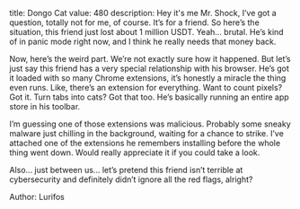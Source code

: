 title: Dongo Cat
value: 480
description: Hey it's me Mr. Shock, I’ve got a question, totally not for me, of course. It’s for a friend. So here’s the situation, this friend just lost about 1 million USDT. Yeah... brutal. He’s kind of in panic mode right now, and I think he really needs that money back.

Now, here’s the weird part. We’re not exactly sure how it happened. But let’s just say this friend has a very special relationship with his browser. He’s got it loaded with so many Chrome extensions, it’s honestly a miracle the thing even runs. Like, there’s an extension for everything. Want to count pixels? Got it. Turn tabs into cats? Got that too. He’s basically running an entire app store in his toolbar.

I’m guessing one of those extensions was malicious. Probably some sneaky malware just chilling in the background, waiting for a chance to strike. I’ve attached one of the extensions he remembers installing before the whole thing went down. Would really appreciate it if you could take a look.

Also... just between us... let’s pretend this friend isn’t terrible at cybersecurity and definitely didn’t ignore all the red flags, alright?


Author: Lurifos